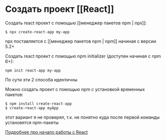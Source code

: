 # Создать проект [[React]]

Создать react проект с помощью [[менеджер пакетов npm | npx]]:
```
$ npx create-react-app my-app
```
npx поставляется с [[менеджер пакетов npm | npm]] начиная с версии 5.2+

Создать react проект с помощью npm initializer (доступен начиная с npm 6+):
```
npm init react-app my-app
```

По сути эти 2 способа идентичны


Можно создать проект с помощью npm с установкой временных пакетов:
```
$ npm install create-react-app
$ create-react-app myApp
```
этот вариант я не проверял, т.к. не понятно куда после первой команды установятся npm-пакеты

[Подробнее про начало работы с React](https://create-react-app.dev/docs/getting-started)